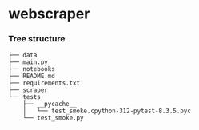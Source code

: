 # webscraper 


### Tree structure
```
├── data
├── main.py
├── notebooks
├── README.md
├── requirements.txt
├── scraper
└── tests
    ├── __pycache__
    │   └── test_smoke.cpython-312-pytest-8.3.5.pyc
    └── test_smoke.py 
```